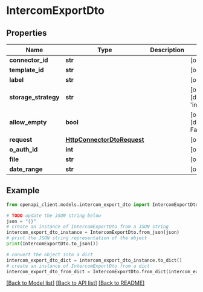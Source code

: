 # IntercomExportDto


## Properties

Name | Type | Description | Notes
------------ | ------------- | ------------- | -------------
**connector_id** | **str** |  | [optional] 
**template_id** | **str** |  | [optional] 
**label** | **str** |  | [optional] 
**storage_strategy** | **str** |  | [optional] [default to 'incremental']
**allow_empty** | **bool** |  | [optional] [default to False]
**request** | [**HttpConnectorDtoRequest**](HttpConnectorDtoRequest.md) |  | [optional] 
**o_auth_id** | **int** |  | [optional] 
**file** | **str** |  | [optional] 
**date_range** | **str** |  | [optional] 

## Example

```python
from openapi_client.models.intercom_export_dto import IntercomExportDto

# TODO update the JSON string below
json = "{}"
# create an instance of IntercomExportDto from a JSON string
intercom_export_dto_instance = IntercomExportDto.from_json(json)
# print the JSON string representation of the object
print(IntercomExportDto.to_json())

# convert the object into a dict
intercom_export_dto_dict = intercom_export_dto_instance.to_dict()
# create an instance of IntercomExportDto from a dict
intercom_export_dto_from_dict = IntercomExportDto.from_dict(intercom_export_dto_dict)
```
[[Back to Model list]](../README.md#documentation-for-models) [[Back to API list]](../README.md#documentation-for-api-endpoints) [[Back to README]](../README.md)


